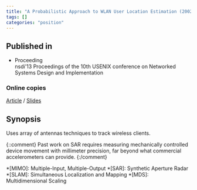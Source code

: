 ```yaml
---
title: "A Probabilistic Approach to WLAN User Location Estimation (2002)"
tags: []
categories: "position"
---
```


## Published in
- Proceeding  
nsdi'13 Proceedings of the 10th USENIX conference on Networked Systems Design and Implementation

### Online copies
[Article][article_link]
/
[Slides](https://slideplayer.com/slide/10312369/)


## Synopsis
Uses array of antennas techniques to track wireless clients.

{::comment}
Past work on SAR requires measuring mechanically controlled device movement with millimeter precision, far beyond what commercial accelerometers can provide.
{:/comment}


[article_link]: https://www.usenix.org/system/files/conference/nsdi13/nsdi13-final51.pdf

*[MIMO]: Multiple-Input, Multiple-Output
*[SAR]: Synthetic Aperture Radar
*[SLAM]: Simultaneous Localization and Mapping
*[MDS]: Multidimensional Scaling